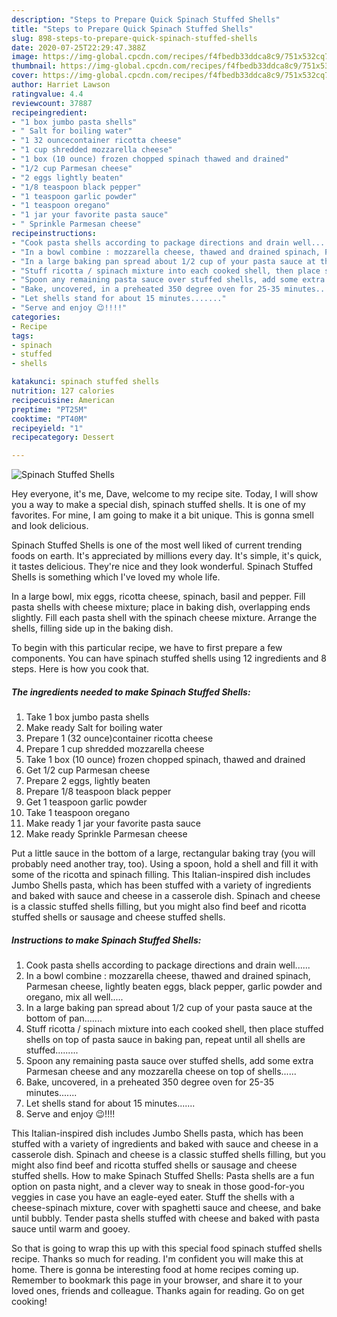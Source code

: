 ```yaml
---
description: "Steps to Prepare Quick Spinach Stuffed Shells"
title: "Steps to Prepare Quick Spinach Stuffed Shells"
slug: 898-steps-to-prepare-quick-spinach-stuffed-shells
date: 2020-07-25T22:29:47.388Z
image: https://img-global.cpcdn.com/recipes/f4fbedb33ddca8c9/751x532cq70/spinach-stuffed-shells-recipe-main-photo.jpg
thumbnail: https://img-global.cpcdn.com/recipes/f4fbedb33ddca8c9/751x532cq70/spinach-stuffed-shells-recipe-main-photo.jpg
cover: https://img-global.cpcdn.com/recipes/f4fbedb33ddca8c9/751x532cq70/spinach-stuffed-shells-recipe-main-photo.jpg
author: Harriet Lawson
ratingvalue: 4.4
reviewcount: 37887
recipeingredient:
- "1 box jumbo pasta shells"
- " Salt for boiling water"
- "1 32 ouncecontainer ricotta cheese"
- "1 cup shredded mozzarella cheese"
- "1 box (10 ounce) frozen chopped spinach thawed and drained"
- "1/2 cup Parmesan cheese"
- "2 eggs lightly beaten"
- "1/8 teaspoon black pepper"
- "1 teaspoon garlic powder"
- "1 teaspoon oregano"
- "1 jar your favorite pasta sauce"
- " Sprinkle Parmesan cheese"
recipeinstructions:
- "Cook pasta shells according to package directions and drain well......"
- "In a bowl combine : mozzarella cheese, thawed and drained spinach, Parmesan cheese, lightly beaten eggs, black pepper, garlic powder and oregano, mix all well....."
- "In a large baking pan spread about 1/2 cup of your pasta sauce at the bottom of pan......."
- "Stuff ricotta / spinach mixture into each cooked shell, then place stuffed shells on top of pasta sauce in baking pan, repeat until all shells are stuffed........."
- "Spoon any remaining pasta sauce over stuffed shells, add some extra Parmesan cheese and any mozzarella cheese on top of shells......"
- "Bake, uncovered, in a preheated 350 degree oven for 25-35 minutes......."
- "Let shells stand for about 15 minutes......."
- "Serve and enjoy 😉!!!!"
categories:
- Recipe
tags:
- spinach
- stuffed
- shells

katakunci: spinach stuffed shells 
nutrition: 127 calories
recipecuisine: American
preptime: "PT25M"
cooktime: "PT40M"
recipeyield: "1"
recipecategory: Dessert

---
```



![Spinach Stuffed Shells](https://img-global.cpcdn.com/recipes/f4fbedb33ddca8c9/751x532cq70/spinach-stuffed-shells-recipe-main-photo.jpg)

Hey everyone, it's me, Dave, welcome to my recipe site. Today, I will show you a way to make a special dish, spinach stuffed shells. It is one of my favorites. For mine, I am going to make it a bit unique. This is gonna smell and look delicious.

Spinach Stuffed Shells is one of the most well liked of current trending foods on earth. It's appreciated by millions every day. It's simple, it's quick, it tastes delicious. They're nice and they look wonderful. Spinach Stuffed Shells is something which I've loved my whole life.

In a large bowl, mix eggs, ricotta cheese, spinach, basil and pepper. Fill pasta shells with cheese mixture; place in baking dish, overlapping ends slightly. Fill each pasta shell with the spinach cheese mixture. Arrange the shells, filling side up in the baking dish.


To begin with this particular recipe, we have to first prepare a few components. You can have spinach stuffed shells using 12 ingredients and 8 steps. Here is how you cook that.

<!--inarticleads1-->

##### The ingredients needed to make Spinach Stuffed Shells:

1. Take 1 box jumbo pasta shells
1. Make ready  Salt for boiling water
1. Prepare 1 (32 ounce)container ricotta cheese
1. Prepare 1 cup shredded mozzarella cheese
1. Take 1 box (10 ounce) frozen chopped spinach, thawed and drained
1. Get 1/2 cup Parmesan cheese
1. Prepare 2 eggs, lightly beaten
1. Prepare 1/8 teaspoon black pepper
1. Get 1 teaspoon garlic powder
1. Take 1 teaspoon oregano
1. Make ready 1 jar your favorite pasta sauce
1. Make ready  Sprinkle Parmesan cheese


Put a little sauce in the bottom of a large, rectangular baking tray (you will probably need another tray, too). Using a spoon, hold a shell and fill it with some of the ricotta and spinach filling. This Italian-inspired dish includes Jumbo Shells pasta, which has been stuffed with a variety of ingredients and baked with sauce and cheese in a casserole dish. Spinach and cheese is a classic stuffed shells filling, but you might also find beef and ricotta stuffed shells or sausage and cheese stuffed shells. 

<!--inarticleads2-->

##### Instructions to make Spinach Stuffed Shells:

1. Cook pasta shells according to package directions and drain well......
1. In a bowl combine : mozzarella cheese, thawed and drained spinach, Parmesan cheese, lightly beaten eggs, black pepper, garlic powder and oregano, mix all well.....
1. In a large baking pan spread about 1/2 cup of your pasta sauce at the bottom of pan.......
1. Stuff ricotta / spinach mixture into each cooked shell, then place stuffed shells on top of pasta sauce in baking pan, repeat until all shells are stuffed.........
1. Spoon any remaining pasta sauce over stuffed shells, add some extra Parmesan cheese and any mozzarella cheese on top of shells......
1. Bake, uncovered, in a preheated 350 degree oven for 25-35 minutes.......
1. Let shells stand for about 15 minutes.......
1. Serve and enjoy 😉!!!!


This Italian-inspired dish includes Jumbo Shells pasta, which has been stuffed with a variety of ingredients and baked with sauce and cheese in a casserole dish. Spinach and cheese is a classic stuffed shells filling, but you might also find beef and ricotta stuffed shells or sausage and cheese stuffed shells. How to make Spinach Stuffed Shells: Pasta shells are a fun option on pasta night, and a clever way to sneak in those good-for-you veggies in case you have an eagle-eyed eater. Stuff the shells with a cheese-spinach mixture, cover with spaghetti sauce and cheese, and bake until bubbly. Tender pasta shells stuffed with cheese and baked with pasta sauce until warm and gooey. 

So that is going to wrap this up with this special food spinach stuffed shells recipe. Thanks so much for reading. I'm confident you will make this at home. There is gonna be interesting food at home recipes coming up. Remember to bookmark this page in your browser, and share it to your loved ones, friends and colleague. Thanks again for reading. Go on get cooking!
